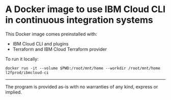 # A Docker image to use IBM Cloud CLI in continuous integration systems

This Docker image comes preinstalled with:
- IBM Cloud CLI and plugins
- Terraform and IBM Cloud Terraform provider

To run it locally:

```
docker run -it --volume $PWD:/root/mnt/home --workdir /root/mnt/home l2fprod/ibmcloud-ci
```

---

The program is provided as-is with no warranties of any kind, express or implied.
